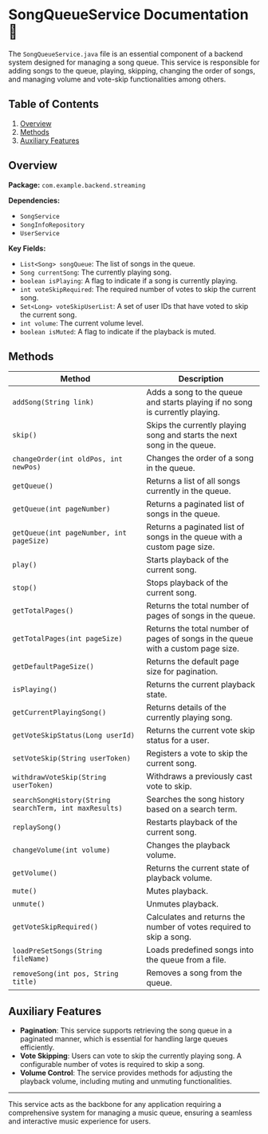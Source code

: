 # SongQueueService Documentation 🎵

The `SongQueueService.java` file is an essential component of a backend system designed for managing a song queue. This service is responsible for adding songs to the queue, playing, skipping, changing the order of songs, and managing volume and vote-skip functionalities among others.

## Table of Contents
1. [Overview](#overview)
2. [Methods](#methods)
3. [Auxiliary Features](#auxiliary-features)

## Overview

**Package:** `com.example.backend.streaming`

**Dependencies:**
- `SongService`
- `SongInfoRepository`
- `UserService`

**Key Fields:**
- `List<Song> songQueue`: The list of songs in the queue.
- `Song currentSong`: The currently playing song.
- `boolean isPlaying`: A flag to indicate if a song is currently playing.
- `int voteSkipRequired`: The required number of votes to skip the current song.
- `Set<Long> voteSkipUserList`: A set of user IDs that have voted to skip the current song.
- `int volume`: The current volume level.
- `boolean isMuted`: A flag to indicate if the playback is muted.

## Methods

| Method | Description |
| ------ | ----------- |
| `addSong(String link)` | Adds a song to the queue and starts playing if no song is currently playing. |
| `skip()` | Skips the currently playing song and starts the next song in the queue. |
| `changeOrder(int oldPos, int newPos)` | Changes the order of a song in the queue. |
| `getQueue()` | Returns a list of all songs currently in the queue. |
| `getQueue(int pageNumber)` | Returns a paginated list of songs in the queue. |
| `getQueue(int pageNumber, int pageSize)` | Returns a paginated list of songs in the queue with a custom page size. |
| `play()` | Starts playback of the current song. |
| `stop()` | Stops playback of the current song. |
| `getTotalPages()` | Returns the total number of pages of songs in the queue. |
| `getTotalPages(int pageSize)` | Returns the total number of pages of songs in the queue with a custom page size. |
| `getDefaultPageSize()` | Returns the default page size for pagination. |
| `isPlaying()` | Returns the current playback state. |
| `getCurrentPlayingSong()` | Returns details of the currently playing song. |
| `getVoteSkipStatus(Long userId)` | Returns the current vote skip status for a user. |
| `setVoteSkip(String userToken)` | Registers a vote to skip the current song. |
| `withdrawVoteSkip(String userToken)` | Withdraws a previously cast vote to skip. |
| `searchSongHistory(String searchTerm, int maxResults)` | Searches the song history based on a search term. |
| `replaySong()` | Restarts playback of the current song. |
| `changeVolume(int volume)` | Changes the playback volume. |
| `getVolume()` | Returns the current state of playback volume. |
| `mute()` | Mutes playback. |
| `unmute()` | Unmutes playback. |
| `getVoteSkipRequired()` | Calculates and returns the number of votes required to skip a song. |
| `loadPreSetSongs(String fileName)` | Loads predefined songs into the queue from a file. |
| `removeSong(int pos, String title)` | Removes a song from the queue. |

## Auxiliary Features

- **Pagination**: This service supports retrieving the song queue in a paginated manner, which is essential for handling large queues efficiently.
- **Vote Skipping**: Users can vote to skip the currently playing song. A configurable number of votes is required to skip a song.
- **Volume Control**: The service provides methods for adjusting the playback volume, including muting and unmuting functionalities.

---

This service acts as the backbone for any application requiring a comprehensive system for managing a music queue, ensuring a seamless and interactive music experience for users.